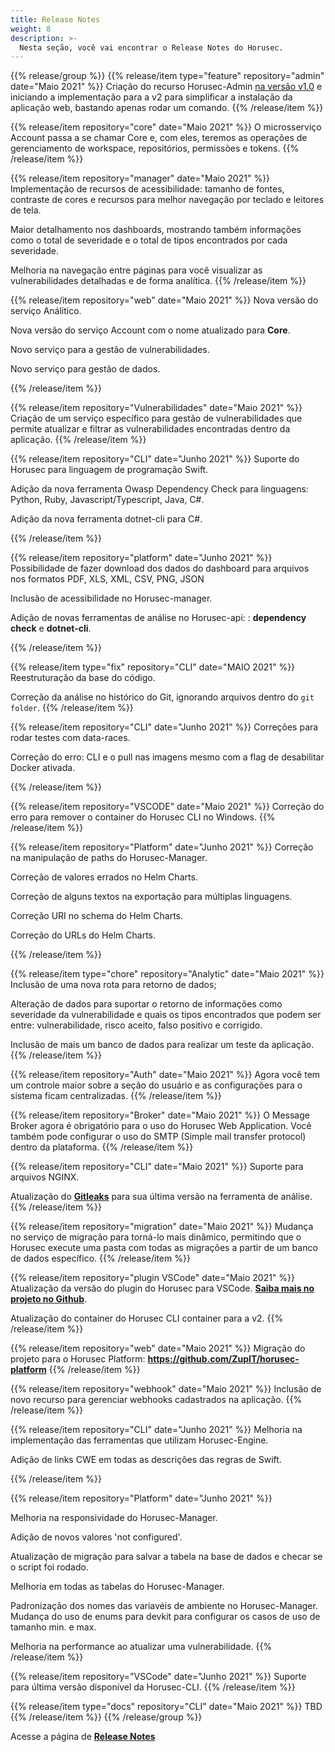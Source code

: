 ```yaml
---
title: Release Notes
weight: 8
description: >-
  Nesta seção, você vai encontrar o Release Notes do Horusec.
---
```

{{% release/group %}}
{{% release/item type="feature" repository="admin" date="Maio 2021" %}}
Criação do recurso Horusec-Admin <a href="/docs-v1/pt-br/web/installation/install-with-admin/">na versão v1.0</a> e iniciando a implementação para a v2 para simplificar a instalação da aplicação web, bastando apenas rodar um comando.
{{% /release/item %}}
 
{{% release/item repository="core" date="Maio 2021" %}}
O microsserviço Account passa a se chamar Core e, com eles, teremos as operações de gerenciamento de workspace, repositórios, permissões e tokens.
{{% /release/item %}} 

{{% release/item repository="manager" date="Maio 2021" %}}
Implementação de recursos de acessibilidade: tamanho de fontes, contraste de cores e recursos para melhor navegação por teclado e leitores de tela. 

Maior detalhamento nos dashboards, mostrando também informações como o total de severidade e o total de tipos encontrados por cada severidade.
  
Melhoria na navegação entre páginas para você visualizar as vulnerabilidades detalhadas e de forma analítica. 
{{% /release/item %}}

{{% release/item repository="web" date="Maio 2021" %}}
Nova versão do serviço Análitico.

Nova versão do serviço Account com o nome atualizado para **Core**.

Novo serviço para a gestão de vulnerabilidades.

Novo serviço para gestão de dados.

{{% /release/item %}}

{{% release/item repository="Vulnerabilidades" date="Maio 2021" %}}
 Criação de um serviço específico para gestão de vulnerabilidades que permite atualizar e filtrar as vulnerabilidades encontradas dentro da aplicação. 
{{% /release/item %}}

{{% release/item repository="CLI" date="Junho 2021" %}}
Suporte do Horusec para linguagem de programação Swift.

Adição da nova ferramenta Owasp Dependency Check para linguagens: Python, Ruby, Javascript/Typescript, Java, C#.

Adição da nova ferramenta dotnet-cli para C\#. 

{{% /release/item %}}

{{% release/item repository="platform" date="Junho 2021" %}}
Possibilidade de fazer download dos dados do dashboard para arquivos nos formatos PDF, XLS, XML, CSV, PNG, JSON

Inclusão de acessibilidade no Horusec-manager.

Adição de novas ferramentas de análise no Horusec-api: : **dependency check** e **dotnet-cli**.

{{% /release/item %}}

{{% release/item type="fix" repository="CLI" date="MAIO 2021" %}}
Reestruturação da base do código.

Correção da análise no histórico do Git, ignorando arquivos dentro do `git folder`.
{{% /release/item  %}}

{{% release/item repository="CLI" date="Junho 2021" %}}
Correções para rodar testes com data-races.

Correção do erro: CLI e o pull nas imagens mesmo com a flag de desabilitar Docker ativada.

{{% /release/item  %}}

{{% release/item repository="VSCODE" date="Maio 2021" %}}
 Correção do erro para remover o container do Horusec CLI no Windows.
{{% /release/item  %}}

{{% release/item repository="Platform" date="Junho 2021" %}}
Correção na manipulação de paths do Horusec-Manager.

Correção de valores errados no Helm Charts.

Correção de alguns textos na exportação para múltiplas linguagens.

Correção URI no schema do Helm Charts.

Correção do URLs do Helm Charts.

{{% /release/item  %}}

{{% release/item type="chore" repository="Analytic" date="Maio 2021" %}}
Inclusão de uma nova rota para retorno de dados;
  
Alteração de dados para suportar o retorno de informações como severidade da vulnerabilidade e quais os tipos encontrados que podem ser entre: vulnerabilidade, risco aceito, falso positivo e corrigido.
  
Inclusão de mais um banco de dados para realizar um teste da aplicação.
{{% /release/item  %}}

{{% release/item repository="Auth" date="Maio 2021" %}}
Agora você tem um controle maior sobre a seção do usuário e as configurações para o sistema ficam centralizadas.
{{% /release/item  %}}

{{% release/item repository="Broker" date="Maio 2021" %}}
O Message Broker agora é obrigatório para o uso do Horusec Web Application. Você também pode configurar o uso do SMTP (Simple mail transfer protocol) dentro da plataforma.
{{% /release/item  %}}

{{% release/item repository="CLI" date="Maio 2021" %}}
Suporte para arquivos NGINX.

Atualização do [**Gitleaks**](https://github.com/zricethezav/gitleaks) para sua última versão na ferramenta de análise.
{{% /release/item  %}}

{{% release/item repository="migration" date="Maio 2021" %}}
Mudança no serviço de migração para torná-lo mais dinâmico, permitindo que o Horusec execute uma pasta com todas as migrações a partir de um banco de dados específico.
{{% /release/item  %}}

{{% release/item repository="plugin VSCode" date="Maio 2021" %}}
Atualização da versão do plugin do Horusec para VSCode. [**Saiba mais no projeto no Github**](https://github.com/ZupIT/horusec-vscode-plugin).

Atualização do container do Horusec CLI container para a v2.
{{% /release/item  %}}

{{% release/item repository="web" date="Maio 2021" %}}
Migração do projeto para o Horusec Platform: **https://github.com/ZupIT/horusec-platform** 
{{% /release/item  %}}

{{% release/item repository="webhook" date="Maio 2021" %}}
Inclusão de novo recurso para gerenciar webhooks cadastrados na aplicação.
{{% /release/item  %}}

{{% release/item repository="CLI" date="Junho 2021" %}}
Melhoria na implementação das ferramentas que utilizam Horusec-Engine.

Adição de links CWE em todas as descrições das regras de Swift. 

{{% /release/item  %}}

{{% release/item repository="Platform" date="Junho 2021" %}}

Melhoria na responsividade do Horusec-Manager.

Adição de novos valores 'not configured'.

Atualização de migração para salvar a tabela na base de dados e checar se o script foi rodado.

Melhoria em todas as tabelas do Horusec-Manager.

Padronização dos nomes das variavéis de ambiente no Horusec-Manager.
Mudança do uso de enums para devkit para configurar os casos de uso de tamanho min. e max. 

Melhoria na performance ao atualizar uma vulnerabilidade.
{{% /release/item  %}}

{{% release/item repository="VSCode" date="Junho 2021" %}}
Suporte para última versão disponível da Horusec-CLI.
{{% /release/item  %}}

  {{% release/item type="docs" repository="CLI" date="Maio 2021" %}}
  TBD
  {{% /release/item  %}}
{{% /release/group %}}

Acesse a página de [**Release Notes**](https://github.com/ZupIT/horusec/releases)
